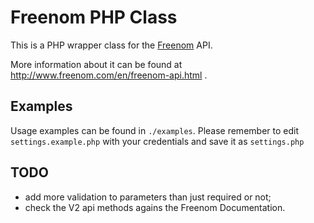 # Freenom PHP Class

This is a PHP wrapper class for the [Freenom](http://www.freenom.com) API.

More information about it can be found at http://www.freenom.com/en/freenom-api.html .

## Examples

Usage examples can be found in `./examples`.
Please remember to edit `settings.example.php` with your credentials and save it as `settings.php`

## TODO

- add more validation to parameters than just required or not;
- check the V2 api methods agains the Freenom Documentation.
